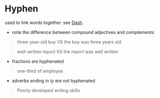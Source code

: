 # Hyphen

used to link words together. see [Dash](Dash%200c3252234ba64343995ca9e29f56e188.md).

- note the difference between compound adjectives and complements:

> three-year-old boy VS the boy was three years old
> 

> well-written report VS the report was well written
> 
- fractions are hyphenated

> one-third of employee
> 
- adverbs ending in *ly* are not hyphenated

> Poorly developed writing skills
>